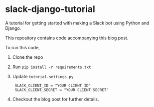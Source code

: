 # slack-django-tutorial

A tutorial for getting started with making a Slack bot using Python and Django.

This repository contains code accompanying this blog post.

To run this code,

1. Clone the repo
2. Run `pip install -r requirements.txt`
3. Update `tutorial.settings.py`

        SLACK_CLIENT_ID = "YOUR CLIENT ID"
        SLACK_CLIENT_SECRET = "YOUR CLIENT SECRET"

4. Checkout the blog post for further details.